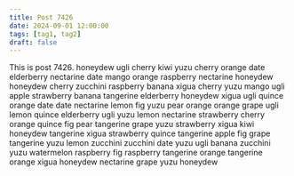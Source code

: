 ```yaml
---
title: Post 7426
date: 2024-09-01 12:00:00
tags: [tag1, tag2]
draft: false
---
```

This is post 7426.
honeydew
ugli
cherry
kiwi
yuzu
cherry
orange
date
elderberry
nectarine
date
mango
orange
raspberry
nectarine
honeydew
honeydew
cherry
zucchini
raspberry
banana
xigua
cherry
yuzu
mango
ugli
apple
strawberry
banana
tangerine
elderberry
honeydew
xigua
ugli
quince
orange
date
date
nectarine
lemon
fig
yuzu
pear
orange
orange
grape
ugli
lemon
quince
elderberry
ugli
yuzu
lemon
nectarine
strawberry
cherry
orange
quince
fig
pear
tangerine
grape
yuzu
strawberry
xigua
kiwi
honeydew
tangerine
xigua
strawberry
quince
tangerine
apple
fig
grape
tangerine
yuzu
lemon
zucchini
zucchini
date
yuzu
ugli
banana
zucchini
yuzu
watermelon
raspberry
fig
raspberry
tangerine
orange
tangerine
orange
xigua
honeydew
nectarine
grape
yuzu
honeydew
